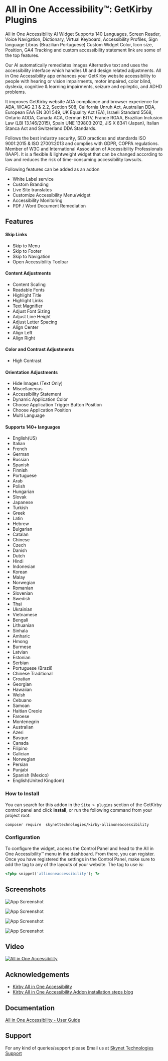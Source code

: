 # All in One Accessibility™: GetKirby Plugins
All in One Accessibility AI Widget Supports 140 Languages, Screen Reader, Voice Navigation, Dictionary, Virtual Keyboard, Accessibility Profiles, Sign language Libras (Brazilian Portuguese) Custom Widget Color, Icon size, Position, GA4 Tracking and custom accessibility statement link are some of the top features.

Our AI automatically remediates images Alternative text and uses the accessibility interface which handles UI and design related adjustments. All in One Accessibility app enhances your GetKirby website accessibility to people with hearing or vision impairments, motor impaired, color blind, dyslexia, cognitive & learning impairments, seizure and epileptic, and ADHD problems.

It improves GetKirby website ADA compliance and browser experience for ADA, WCAG 2.1 & 2.2, Section 508, California Unruh Act, Australian DDA, European EAA EN 301 549, UK Equality Act (EA), Israeli Standard 5568, Ontario AODA, Canada ACA, German BITV, France RGAA, Brazilian Inclusion Law (LBI 13.146/2015), Spain UNE 139803:2012, JIS X 8341 (Japan), Italian Stanca Act and Switzerland DDA Standards.

Follows the best industry security, SEO practices and standards ISO 9001:2015 & ISO 27001:2013 and complies with GDPR, COPPA regulations. Member of W3C and International Association of Accessibility Professionals (IAAP). It is a flexible & lightweight widget that can be changed according to law and reduces the risk of time-consuming accessibility lawsuits.

Following features can be added as an addon
-    White Label service
-    Custom Branding
-    Live Site translates
-    Customize Accessibility Menu/widget
-    Accessibility Monitoring
-    PDF / Word Document Remediation
## Features
#### Skip Links
- Skip to Menu
- Skip to Footer
- Skip to Navigation
- Open Accessibility Toolbar

#### Content Adjustments
- Content Scaling
- Readable Fonts
- Highlight Title
- Highlight Links
- Text Magnifier
- Adjust Font Sizing
- Adjust Line Height
- Adjust Letter Spacing
- Align Center
- Align Left
- Align Right

#### Color and Contrast Adjustments
- High Contrast

#### Orientation Adjustments
- Hide Images (Text Only)
- Miscellaneous
- Accessibility Statement
- Dynamic Application Color
- Choose Application Trigger Button Position
- Choose Application Position
- Multi Language

#### Supports 140+ languages
- English(US)
- Italian
- French
- German
- Russian
- Spanish
- Finnish
- Portuguese
- Arab
- Polish
- Hungarian
- Slovak
- Japanese
- Turkish
- Greek
- Latin
- Hebrew
- Bulgarian
- Catalan
- Chinese
- Czech
- Danish
- Dutch
- Hindi
- Indonesian
- Korean
- Malay
- Norwegian
- Romanian
- Slovenian
- Swedish
- Thai
- Ukrainian
- Vietnamese
- Bengali
- Lithuanian
- Sinhala
- Amharic
- Hmong
- Burmese
- Latvian
- Estonian
- Serbian
- Portuguese (Brazil)
- Chinese Traditional
- Croatian
- Georgian
- Hawaiian
- Welsh
- Cebuano
- Samoan
- Haitian Creole
- Faroese
- Montenegrin
- Australian
- Azeri
- Basque
- Canada
- Filipino
- Galician
- Norwegian
- Persian
- Punjabi
- Spanish (Mexico)
- English(United Kingdom)

### How to Install

You can search for this addon in the `Site > plugins` section of the GetKirby control panel and click **install**, or run the following command from your project root:

``` bash
composer require  skynettechnologies/kirby-allinoneaccessibility
```
### Configuration

To configure the widget, access the Control Panel and head to the All in One Accessibility™ menu in the dashboard. From there, you can register.
Once you have registered the settings in the Control Panel, make sure to add the tag to any of the layouts of your website. The tag to use is:

```php
<?php snippet('allinoneaccessibility'); ?>
```

## Screenshots

![App Screenshot](https://raw.githubusercontent.com/skynettechnologies/umbraco-allinoneaccessibility/main/Screenshot-3.jpg)

![App Screenshot](https://raw.githubusercontent.com/skynettechnologies/umbraco-allinoneaccessibility/main/Screenshot-1.jpg)

![App Screenshot](https://raw.githubusercontent.com/skynettechnologies/umbraco-allinoneaccessibility/main/Screenshot-2.jpg)

![App Screenshot](https://raw.githubusercontent.com/skynettechnologies/umbraco-allinoneaccessibility/main/Screenshot-4.jpg)

## Video

[![All in One Accessibility](https://img.youtube.com/vi/czwC0PKIqkc/0.jpg)](https://www.youtube.com/watch?v=czwC0PKIqkc)

## Acknowledgements

- [Kirby All in One Accessibility](https://www.skynettechnologies.com/kirby-website-accessibility)
- [Kirby All in One Accessibility Addon installation steps blog](https://www.skynettechnologies.com/blog/kirby-web-accessibility-widget-installation)

## Documentation

[All in One Accessibility - User Guide](https://www.skynettechnologies.com/sites/default/files/accessibility-widget-features-list.pdf)

## Support
For any kind of queries/support please Email us at [Skynet Technologies Support](mailto:hello@skynettechnologies.com)